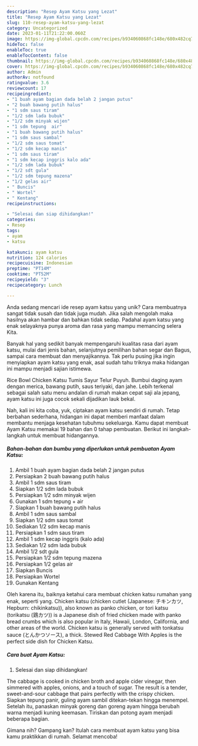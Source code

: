 ```yaml
---
description: "Resep Ayam Katsu yang Lezat"
title: "Resep Ayam Katsu yang Lezat"
slug: 110-resep-ayam-katsu-yang-lezat
category: Uncategorized
date: 2023-01-11T21:22:00.060Z
image: https://img-global.cpcdn.com/recipes/b934060868fc148e/680x482cq70/ayam-katsu-foto-resep-utama.jpg
hideToc: false
enableToc: true
enableTocContent: false
thumbnail: https://img-global.cpcdn.com/recipes/b934060868fc148e/680x482cq70/ayam-katsu-foto-resep-utama.jpg
cover: https://img-global.cpcdn.com/recipes/b934060868fc148e/680x482cq70/ayam-katsu-foto-resep-utama.jpg
author: Admin
authorAv: notfound
ratingvalue: 3.6
reviewcount: 17
recipeingredient:
- "1 buah ayam bagian dada belah 2 jangan putus"
- "2 buah bawang putih halus"
- "1 sdm saus tiram"
- "1/2 sdm lada bubuk"
- "1/2 sdm minyak wijen"
- "1 sdm tepung  air"
- "1 buah bawang putih halus"
- "1 sdm saus sambal"
- "1/2 sdm saus tomat"
- "1/2 sdm kecap manis"
- "1 sdm saus tiram"
- "1 sdm kecap inggris kalo ada"
- "1/2 sdm lada bubuk"
- "1/2 sdt gula"
- "1/2 sdm tepung mazena"
- "1/2 gelas air"
- " Buncis"
- " Wortel"
- " Kentang"
recipeinstructions:

- "Selesai dan siap dihidangkan!"
categories:
- Resep
tags:
- ayam
- katsu

katakunci: ayam katsu 
nutrition: 124 calories
recipecuisine: Indonesian
preptime: "PT14M"
cooktime: "PT52M"
recipeyield: "3"
recipecategory: Lunch

---
```





Anda sedang mencari ide resep ayam katsu yang unik? Cara membuatnya sangat tidak susah dan tidak juga mudah. Jika salah mengolah maka hasilnya akan hambar dan bahkan tidak sedap. Padahal ayam katsu yang enak selayaknya punya aroma dan rasa yang mampu memancing selera Kita.





Banyak hal yang sedikit banyak mempengaruhi kualitas rasa dari ayam katsu, mulai dari jenis bahan, selanjutnya pemilihan bahan segar dan Bagus, sampai cara membuat dan menyajikannya. Tak perlu pusing jika ingin menyiapkan ayam katsu yang enak,      asal sudah tahu triknya maka hidangan ini mampu menjadi sajian istimewa.














Rice Bowl Chicken Katsu Tumis Sayur Telur Puyuh. Bumbui daging ayam dengan merica, bawang putih, saus teriyaki, dan jahe. Lebih terkenal sebagai salah satu menu andalan di rumah makan cepat saji ala jepang, ayam katsu ini juga cocok sekali dijadikan lauk bekal.






Nah, kali ini kita coba, yuk, ciptakan ayam katsu sendiri di rumah. Tetap berbahan sederhana, hidangan ini dapat memberi manfaat dalam membantu menjaga kesehatan tubuhmu sekeluarga. Kamu dapat membuat Ayam Katsu memakai 19 bahan dan 0 tahap pembuatan. Berikut ini langkah-langkah untuk membuat hidangannya.

<!--inarticleads1-->

##### Bahan-bahan dan bumbu yang diperlukan untuk pembuatan Ayam Katsu:

1. Ambil 1 buah ayam bagian dada belah 2 jangan putus
1. Persiapkan 2 buah bawang putih halus
1. Ambil 1 sdm saus tiram
1. Siapkan 1/2 sdm lada bubuk
1. Persiapkan 1/2 sdm minyak wijen
1. Gunakan 1 sdm tepung + air
1. Siapkan 1 buah bawang putih halus
1. Ambil 1 sdm saus sambal
1. Siapkan 1/2 sdm saus tomat
1. Sediakan 1/2 sdm kecap manis
1. Persiapkan 1 sdm saus tiram
1. Ambil 1 sdm kecap inggris (kalo ada)
1. Sediakan 1/2 sdm lada bubuk
1. Ambil 1/2 sdt gula
1. Persiapkan 1/2 sdm tepung mazena
1. Persiapkan 1/2 gelas air
1. Siapkan  Buncis
1. Persiapkan  Wortel
1. Gunakan  Kentang


Oleh karena itu, baiknya ketahui cara membuat chicken katsu rumahan yang enak, seperti yang. Chicken katsu (chicken cutlet (Japanese: チキンカツ, Hepburn: chikinkatsu)), also known as panko chicken, or tori katsu (torikatsu (鶏カツ)) is a Japanese dish of fried chicken made with panko bread crumbs which is also popular in Italy, Hawaii, London, California, and other areas of the world. Chicken katsu is generally served with tonkatsu sauce (とんかつソース), a thick. Stewed Red Cabbage With Apples is the perfect side dish for Chicken Katsu. 

<!--inarticleads2-->

##### Cara buat Ayam Katsu:


1. Selesai dan siap dihidangkan!

The cabbage is cooked in chicken broth and apple cider vinegar, then simmered with apples, onions, and a touch of sugar. The result is a tender, sweet-and-sour cabbage that pairs perfectly with the crispy chicken. Siapkan tepung panir, guling ayam sambil ditekan-tekan hingga menempel. Setelah itu, panaskan minyak goreng dan goreng ayam hingga berubah warna menjadi kuning keemasan. Tiriskan dan potong ayam menjadi beberapa bagian. 

Gimana nih? Gampang kan? Itulah cara membuat ayam katsu yang bisa kamu praktikkan di rumah. Selamat mencoba!
